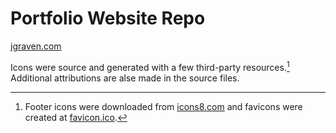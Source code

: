 # Portfolio Website Repo

[jgraven.com](https://jgraven.com)

Icons were source and generated with a few third-party resources.[^1] Additional attributions are alse made in the source files.

[^1]: Footer icons were downloaded from [icons8.com](https://icons8.com) and favicons were created at [favicon.ico](https://favicon.io).
